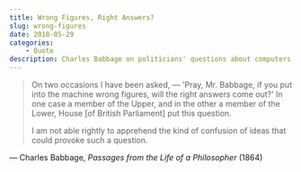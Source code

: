 ```yaml
---
title: Wrong Figures, Right Answers?
slug: wrong-figures
date: 2018-05-29
categories:
    - Quote
description: Charles Babbage on politicians' questions about computers
---
```



> On two occasions I have been asked, — 'Pray, Mr. Babbage, if you put into the machine wrong figures, will the right answers come out?' In one case a member of the Upper, and in the other a member of the Lower, House [of British Parliament] put this question.
> 
> I am not able rightly to apprehend the kind of confusion of ideas that could provoke such a question.

— Charles Babbage, _Passages from the Life of a Philosopher_ (1864)
